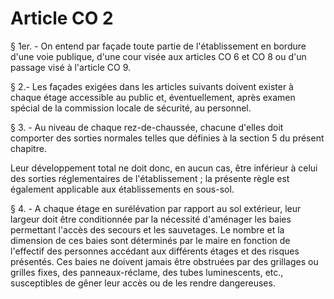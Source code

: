 # Article CO 2

§ 1er. - On entend par façade toute partie de l'établissement en bordure d'une voie publique, d'une cour visée aux articles CO 6 et CO 8 ou d'un passage visé à l'article CO 9.

§ 2.- Les façades exigées dans les articles suivants doivent exister à chaque étage accessible au public et, éventuellement, après examen spécial de la commission locale de sécurité, au personnel.

§ 3. - Au niveau de chaque rez-de-chaussée, chacune d'elles doit comporter des sorties normales telles que définies à la section 5 du présent chapitre.

Leur développement total ne doit donc, en aucun cas, être inférieur à celui des sorties réglementaires de l'établissement ; la présente règle est également applicable aux établissements en sous-sol.

§ 4. - A chaque étage en surélévation par rapport au sol extérieur, leur largeur doit être conditionnée par la nécessité d'aménager les baies permettant l'accès des secours et les sauvetages. Le nombre et la dimension de ces baies sont déterminés par le maire en fonction de l'effectif des personnes accédant aux différents étages et des risques présentés. Ces baies ne doivent jamais être obstruées par des grillages ou grilles fixes, des panneaux-réclame, des tubes luminescents, etc., susceptibles de gêner leur accès ou de les rendre dangereuses.

